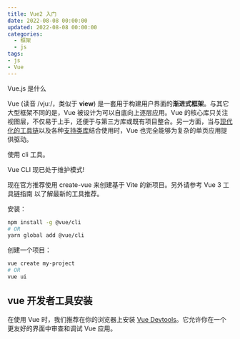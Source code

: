 ```yaml
---
title: Vue2 入门
date: 2022-08-08 00:00:00
updated: 2022-08-08 00:00:00
categories:
  - 框架
  - js
tags:
- js
- Vue
---
```


Vue.js 是什么

Vue (读音 /vjuː/，类似于 **view**) 是一套用于构建用户界面的**渐进式框架**。与其它大型框架不同的是，Vue 被设计为可以自底向上逐层应用。Vue 的核心库只关注视图层，不仅易于上手，还便于与第三方库或既有项目整合。另一方面，当与[现代化的工具链](https://cn.vuejs.org/v2/guide/single-file-components.html)以及各种[支持类库](https://github.com/vuejs/awesome-vue#libraries--plugins)结合使用时，Vue 也完全能够为复杂的单页应用提供驱动。

使用 cli 工具。

Vue CLI 现已处于维护模式!

现在官方推荐使用 create-vue 来创建基于 Vite 的新项目。另外请参考 Vue 3 工具链指南 以了解最新的工具推荐。

安装：

```sh
npm install -g @vue/cli
# OR
yarn global add @vue/cli
```

创建一个项目：

```sh
vue create my-project
# OR
vue ui
```

## vue 开发者工具安装

在使用 Vue 时，我们推荐在你的浏览器上安装 [Vue Devtools](https://github.com/vuejs/vue-devtools#vue-devtools)。它允许你在一个更友好的界面中审查和调试 Vue 应用。
